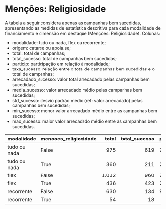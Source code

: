 # Menções: Religiosidade

A tabela a seguir considera apenas as campanhas bem sucedidas, apresentando as medidas
de estatística descritiva para cada modalidade de financiamento e dimensão em destaque
(Menções: Religiosidade). Colunas:
- modalidade: tudo ou nada, flex ou recorrente;
- origem: catarse ou apoia.se;
- total: total de campanhas;
- total_sucesso: total de campanhas bem sucedidas;
- particip: participação em relação à modalidade;
- taxa_sucesso: relação entre o total de campanhas bem sucedidas e o total de campanhas;
- arrecadado_sucesso: valor total arrecadado pelas campanhas bem sucedidas;
- media_sucesso: valor arrecadado médio pelas campanhas bem sucedidas;
- std_sucesso: desvio padrão médio (ref: valor arrecadado) pelas campanhas bem sucedidas;
- min_sucesso: menor valor arrecadado médio entre as campanhas bem sucedidas;
- max_sucesso: maior valor arrecadado médio entre as campanhas bem sucedidas.


| modalidade   | mencoes_religiosidade   |   total |   total_sucesso |   particip |   taxa_sucesso |   arrecadado_sucesso |   media_sucesso |   std_sucesso |   min_sucesso |   max_sucesso |
|:-------------|:------------------------|--------:|----------------:|-----------:|---------------:|---------------------:|----------------:|--------------:|--------------:|--------------:|
| tudo ou nada | False                   |     975 |             619 |     7.303,4 |         6.348,7 |          17.443.278,03 |        28.179,77 |      38.750,17 |         41,82 |     537.544,55 |
| tudo ou nada | True                    |     360 |             211 |     2.696,6 |         5.861,1 |           6.620.001,80 |        31.374,42 |      59.614,09 |        322,20 |     679.297,66 |
| flex         | False                   |    1.032 |             960 |     7.030,0 |         9.302,3 |          11.579.638,68 |        12.062,12 |      25.131,27 |         10,77 |     475.290,95 |
| flex         | True                    |     436 |             423 |     2.970,0 |         9.701,8 |           6.782.493,26 |        16.034,26 |      48.218,37 |         42,01 |     708.972,78 |
| recorrente   | False                   |     630 |             134 |     9.210,5 |         2.127,0 |             34.541,87 |          257,78 |        549,21 |          1,09 |       3.475,05 |
| recorrente   | True                    |      54 |              18 |      789,5 |         3.333,3 |              8.645,09 |          480,28 |       1.163,40 |          6,10 |       5.087,08 |
